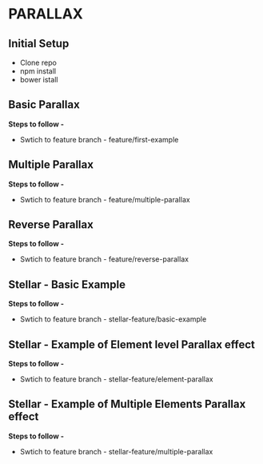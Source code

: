 # PARALLAX

## Initial Setup
* Clone repo
* npm install
* bower istall

## Basic Parallax
**Steps to follow -**
* Swtich to feature branch - feature/first-example

## Multiple Parallax
**Steps to follow -**
*  Swtich to feature branch - feature/multiple-parallax

## Reverse Parallax
**Steps to follow -**
*  Swtich to feature branch - feature/reverse-parallax

## Stellar - Basic Example
**Steps to follow -**
* Swtich to feature branch - stellar-feature/basic-example

## Stellar - Example of Element level Parallax effect
**Steps to follow -**
* Swtich to feature branch - stellar-feature/element-parallax

## Stellar - Example of Multiple Elements Parallax effect
**Steps to follow -**
* Swtich to feature branch - stellar-feature/multiple-parallax
